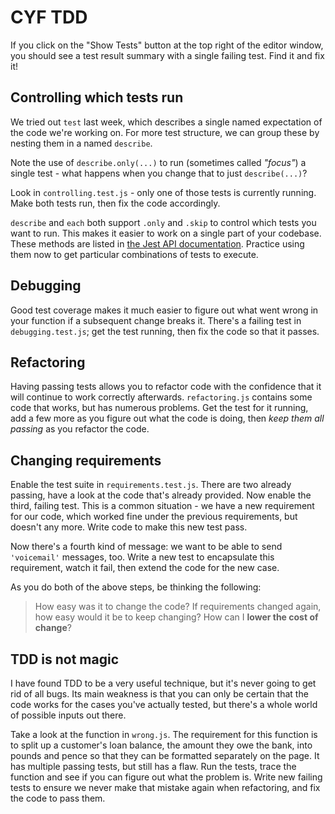 CYF TDD
=======

If you click on the "Show Tests" button at the top right of the editor window,
you should see a test result summary with a single failing test. Find it and fix
it!

Controlling which tests run
---------------------------

We tried out `test` last week, which describes a single named expectation of the
code we're working on. For more test structure, we can group these by nesting
them in a named `describe`.

Note the use of `describe.only(...)` to run (sometimes called *"focus"*) a
single test - what happens when you change that to just `describe(...)`?

Look in `controlling.test.js` - only one of those tests is currently running.
Make both tests run, then fix the code accordingly.

`describe` and `each` both support `.only` and `.skip` to control which tests
you want to run. This makes it easier to work on a single part of your codebase.
These methods are listed in [the Jest API documentation][1]. Practice using them
now to get particular combinations of tests to execute.

Debugging
---------

Good test coverage makes it much easier to figure out what went wrong in your
function if a subsequent change breaks it. There's a failing test in
`debugging.test.js`; get the test running, then fix the code so that it passes.

Refactoring
-----------

Having passing tests allows you to refactor code with the confidence that it
will continue to work correctly afterwards. `refactoring.js` contains some code
that works, but has numerous problems. Get the test for it running, add a few
more as you figure out what the code is doing, then *keep them all passing* as
you refactor the code.

Changing requirements
---------------------

Enable the test suite in `requirements.test.js`. There are two already passing,
have a look at the code that's already provided. Now enable the third, failing
test. This is a common situation - we have a new requirement for our code, which
worked fine under the previous requirements, but doesn't any more. Write code to
make this new test pass.

Now there's a fourth kind of message: we want to be able to send `'voicemail'`
messages, too. Write a new test to encapsulate this requirement, watch it fail,
then extend the code for the new case.

As you do both of the above steps, be thinking the following:

> How easy was it to change the code? If requirements changed again, how easy
> would it be to keep changing? How can I **lower the cost of change**?

TDD is not magic
----------------

I have found TDD to be a very useful technique, but it's never going to get rid
of all bugs. Its main weakness is that you can only be certain that the code
works for the cases you've actually tested, but there's a whole world of
possible inputs out there.

Take a look at the function in `wrong.js`. The requirement for this function is
to split up a customer's loan balance, the amount they owe the bank, into pounds
and pence so that they can be formatted separately on the page. It has multiple
passing tests, but still has a flaw. Run the tests, trace the function and see
if you can figure out what the problem is. Write new failing tests to ensure we
never make that mistake again when refactoring, and fix the code to pass them.

  [1]: https://facebook.github.io/jest/docs/en/api.html
